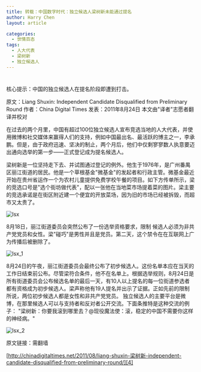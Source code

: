 ```yaml
---
title: 转载：中国数字时代：独立候选人梁树新未能通过提名
author: Harry Chen
layout: article

categories:
  - 世情百态
tags:
  - 人大代表
  - 梁树新
  - 独立候选人
---
```

# 

  核心提示：中国的独立候选人在提名阶段即遭到打击。

原文：Liang Shuxin: Independent Candidate Disqualified from Preliminary Round
作者：China Digital Times
发表：2011年8月24日
本文由"译者"志愿者翻译并校对

  在过去的两个月里，中国有超过100位独立候选人宣布竞选当地的人大代表，并使用微博和社交媒体来赢得人们的支持，例如中国最出名、最活跃的博主之一，李承鹏。但是，由于政府迅速、坚决的制止，两个月后，他们中仅剩寥寥数人执意要迈出通向选举的第一步――正式登记成为提名候选人。

  梁树新是一位坚持走下去、并试图通过登记的例外。他生于1976年，是广州番禺区丽江街道的居民。他是一个草根基金"微基金"的发起者和行政主管。微基金最近开始在贵州省运作一个为农村儿童提供免费学校午餐的项目。如下方传单所示，梁的竞选口号是"选个街坊做代表"，配以一张他在当地菜市场提着菜的图片。梁主要的竞选承诺是在街区附近建一个便宜的开放菜场，因为旧的市场已经被拆毁，而超市又太贵了。

![lsx][1]

  8月18日，丽江街道委员会突然公布了一份选举资格要求，限制 候选人必须为非共产党党员和女性。梁"碰巧"是男性并且是党员。第二天，这个禁令在在互联网上广为传播后被删除了。

![lsx_1][2]

  8月24日的午夜，丽江街道委员会最终公布了初步候选人。这份名单本应在当天的工作日结束前公布。尽管梁符合条件，他不在名单上。根据选举规则，8月24日是所有街道委员会公布候选名单的最后一天，有10人以上提名的每一位街道参选者都有资格成为初步候选人。梁声称他有19人提名并出示了证据。正如先前的限制所说，两位初步候选人都是女性和非共产党党员。
独立候选人的主要平台是微博，在那里候选人可以与支持者和反对者公开交流。下面条推特是这种交流的例子：
"梁树新：你要我滚到哪里去？@现役魔法使：滚，稳定的中国不需要你这样的神经病。"

![lsx_2][3]

  原文链接：需翻墙

[http://chinadigitaltimes.net/2011/08/liang-shuxin-梁树新-independent-candidate-disqualified-from-preliminary-round/][4]

   [1]: http://www.roybit.com/wp-content/uploads/2011/08/lsx_thumb.jpg (lsx)
   [2]: http://www.roybit.com/wp-content/uploads/2011/08/lsx_1_thumb.jpg (lsx_1)
   [3]: http://www.roybit.com/wp-content/uploads/2011/08/lsx_2_thumb.png (lsx_2)
   [4]: http://chinadigitaltimes.net/2011/08/liang-shuxin-%E6%A2%81%E6%A0%91%E6%96%B0-independent-candidate-disqualified-from-preliminary-round/
